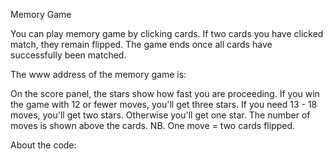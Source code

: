 Memory Game

You can play memory game by clicking cards. If two cards you have clicked match, they remain flipped. The game ends once all cards have successfully been matched. 

The www address of the memory game is:

On the score panel, the stars show how fast you are proceeding. If you win the game with 12 or fewer moves, you'll get three stars. If you need 13 - 18 moves, you'll get two stars. Otherwise you'll get one star. The number of moves is shown above the cards. NB. One move = two cards flipped.



About the code: 
